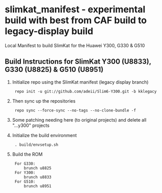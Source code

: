 slimkat_manifest - experimental build with best from CAF build to legacy-display build
================

Local Manifest to build SlimKat for the Huawei Y300, G330 & G510

Build Instructions for SlimKat Y300 (U8833), G330 (U8825) & G510 (U8951)
-----------------------------------------------------------------------------

1. Initialize repo using the SlimKat manifest (legacy display branch)
    
        repo init -u git://github.com/adeii/Slim6-Y300.git -b kklegacy

2. Then sync up the repositories
 
        repo sync --force-sync --no-tags --no-clone-bundle -f

3. Some patching needing here (to original projects) and delete all "...y300" projects 

4. Initialize the build environment

        . build/envsetup.sh
    
5. Build the ROM

        For G330:
            brunch u8825
        For Y300:
            brunch u8833
        For G510:
            brunch u8951

